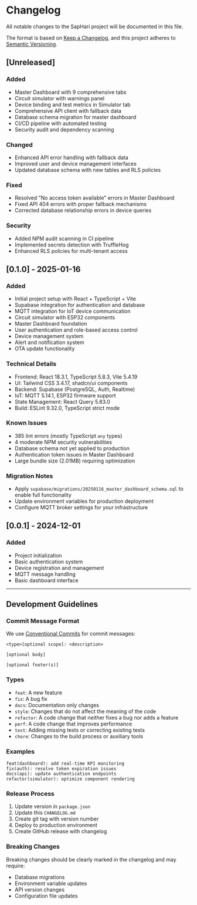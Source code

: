 # Changelog

All notable changes to the SapHari project will be documented in this file.

The format is based on [Keep a Changelog](https://keepachangelog.com/en/1.0.0/),
and this project adheres to [Semantic Versioning](https://semver.org/spec/v2.0.0.html).

## [Unreleased]

### Added
- Master Dashboard with 9 comprehensive tabs
- Circuit simulator with warnings panel
- Device binding and test metrics in Simulator tab
- Comprehensive API client with fallback data
- Database schema migration for master dashboard
- CI/CD pipeline with automated testing
- Security audit and dependency scanning

### Changed
- Enhanced API error handling with fallback data
- Improved user and device management interfaces
- Updated database schema with new tables and RLS policies

### Fixed
- Resolved "No access token available" errors in Master Dashboard
- Fixed API 404 errors with proper fallback mechanisms
- Corrected database relationship errors in device queries

### Security
- Added NPM audit scanning in CI pipeline
- Implemented secrets detection with TruffleHog
- Enhanced RLS policies for multi-tenant access

## [0.1.0] - 2025-01-16

### Added
- Initial project setup with React + TypeScript + Vite
- Supabase integration for authentication and database
- MQTT integration for IoT device communication
- Circuit simulator with ESP32 components
- Master Dashboard foundation
- User authentication and role-based access control
- Device management system
- Alert and notification system
- OTA update functionality

### Technical Details
- Frontend: React 18.3.1, TypeScript 5.8.3, Vite 5.4.19
- UI: Tailwind CSS 3.4.17, shadcn/ui components
- Backend: Supabase (PostgreSQL, Auth, Realtime)
- IoT: MQTT 5.14.1, ESP32 firmware support
- State Management: React Query 5.83.0
- Build: ESLint 9.32.0, TypeScript strict mode

### Known Issues
- 385 lint errors (mostly TypeScript `any` types)
- 4 moderate NPM security vulnerabilities
- Database schema not yet applied to production
- Authentication token issues in Master Dashboard
- Large bundle size (2.01MB) requiring optimization

### Migration Notes
- Apply `supabase/migrations/20250116_master_dashboard_schema.sql` to enable full functionality
- Update environment variables for production deployment
- Configure MQTT broker settings for your infrastructure

## [0.0.1] - 2024-12-01

### Added
- Project initialization
- Basic authentication system
- Device registration and management
- MQTT message handling
- Basic dashboard interface

---

## Development Guidelines

### Commit Message Format
We use [Conventional Commits](https://www.conventionalcommits.org/) for commit messages:

```
<type>[optional scope]: <description>

[optional body]

[optional footer(s)]
```

### Types
- `feat`: A new feature
- `fix`: A bug fix
- `docs`: Documentation only changes
- `style`: Changes that do not affect the meaning of the code
- `refactor`: A code change that neither fixes a bug nor adds a feature
- `perf`: A code change that improves performance
- `test`: Adding missing tests or correcting existing tests
- `chore`: Changes to the build process or auxiliary tools

### Examples
```
feat(dashboard): add real-time KPI monitoring
fix(auth): resolve token expiration issues
docs(api): update authentication endpoints
refactor(simulator): optimize component rendering
```

### Release Process
1. Update version in `package.json`
2. Update this `CHANGELOG.md`
3. Create git tag with version number
4. Deploy to production environment
5. Create GitHub release with changelog

### Breaking Changes
Breaking changes should be clearly marked in the changelog and may require:
- Database migrations
- Environment variable updates
- API version changes
- Configuration file updates
